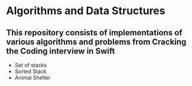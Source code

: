# Algorithms and Data Structures

## This repository consists of implementations of various algorithms and problems from Cracking the Coding interview in Swift

- Set of stacks
- Sorted Stack
- Animal Shelter
